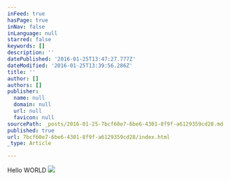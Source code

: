 ```yaml
---
inFeed: true
hasPage: true
inNav: false
inLanguage: null
starred: false
keywords: []
description: ''
datePublished: '2016-01-25T13:47:27.777Z'
dateModified: '2016-01-25T13:39:56.286Z'
title: ''
author: []
authors: []
publisher:
  name: null
  domain: null
  url: null
  favicon: null
sourcePath: _posts/2016-01-25-7bcf60e7-6be6-4301-8f9f-a6129359cd28.md
published: true
url: 7bcf60e7-6be6-4301-8f9f-a6129359cd28/index.html
_type: Article

---
```

Hello WORLD
![](https://the-grid-user-content.s3-us-west-2.amazonaws.com/318ba4bd-468f-4a48-a41f-995c649a1f28.jpg)